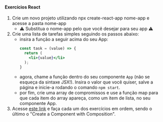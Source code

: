 #### Exercícios React
1. Crie um novo projeto utilizando npx create-react-app nome-app e acesse a pasta nome-app
    - ⚠️ Substitua o nome-app pelo que você desejar para seu app ⚠️
2. Crie uma lista de tarefas simples seguindo os passos abaixo:
    - insira a função a seguir acima do seu App:
      ~~~jsx
      const task = (value) => {
        return (
          <li>{value}</li>
        );
      }
      ~~~
    - agora, chame a função dentro do seu componente `App` (não se esqueça da sintaxe JSX!). Insira o valor que você quiser, salve a página e inicie-a rodando o comando `npm start`.
    - por fim, crie uma array de compromissos e use a função map para que cada item do array apareça, como um item de lista, no seu componente App.
3. Acesse [este link](https://www.freecodecamp.org/learn/front-end-libraries/react/) e faça cada um dos exercícios em ordem, sendo o último o "Create a Component with Composition".